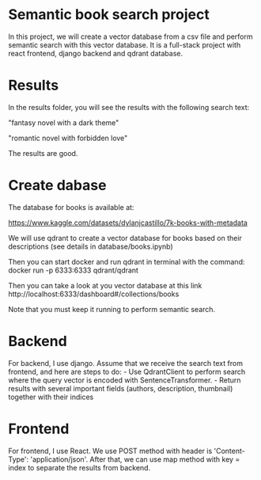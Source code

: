 # Semantic book search project

In this project, we will create a vector database from a csv file and perform semantic search with this vector database. It is a full-stack project with react frontend, django backend and qdrant database.

# Results

In the results folder, you will see the results with the following search text:

"fantasy novel with a dark theme"

"romantic novel with forbidden love"

The results are good.

# Create dabase

The database for books is available at:

https://www.kaggle.com/datasets/dylanjcastillo/7k-books-with-metadata

We will use qdrant to create a vector database for books based on their descriptions (see details in database/books.ipynb)

Then you can start docker and run qdrant in terminal with the command: 
docker run -p 6333:6333 qdrant/qdrant

Then you can take a look at you vector database at this link
http://localhost:6333/dashboard#/collections/books

Note that you must keep it running to perform semantic search.

# Backend

For backend, I use django. Assume that we receive the search text from frontend, and here are steps to do:
    - Use QdrantClient to perform search where the query vector is encoded with SentenceTransformer.
    - Return results with several important fields (authors, description, thumbnail) together with their indices

# Frontend

For frontend, I use React. We use POST method with header is 'Content-Type': 'application/json'. After that, we can use map method with key = index to separate the results from backend.